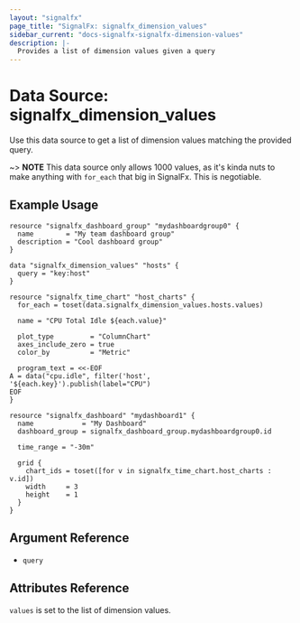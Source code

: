 ```yaml
---
layout: "signalfx"
page_title: "SignalFx: signalfx_dimension_values"
sidebar_current: "docs-signalfx-signalfx-dimension-values"
description: |-
  Provides a list of dimension values given a query
---
```


# Data Source: signalfx_dimension_values

Use this data source to get a list of dimension values matching the provided query.

~> **NOTE** This data source only allows 1000 values, as it's kinda nuts to make anything with `for_each` that big in SignalFx. This is negotiable.

## Example Usage

```hcl
resource "signalfx_dashboard_group" "mydashboardgroup0" {
  name        = "My team dashboard group"
  description = "Cool dashboard group"
}

data "signalfx_dimension_values" "hosts" {
  query = "key:host"
}

resource "signalfx_time_chart" "host_charts" {
  for_each = toset(data.signalfx_dimension_values.hosts.values)

  name = "CPU Total Idle ${each.value}"

  plot_type         = "ColumnChart"
  axes_include_zero = true
  color_by          = "Metric"

  program_text = <<-EOF
A = data("cpu.idle", filter('host', '${each.key}').publish(label="CPU")
EOF
}

resource "signalfx_dashboard" "mydashboard1" {
  name            = "My Dashboard"
  dashboard_group = signalfx_dashboard_group.mydashboardgroup0.id

  time_range = "-30m"

  grid {
    chart_ids = toset([for v in signalfx_time_chart.host_charts : v.id])
    width     = 3
    height    = 1
  }
}
```

## Argument Reference

* `query`

## Attributes Reference

`values` is set to the list of dimension values.
